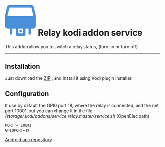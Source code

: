<img alt="RKAS" title="Relay kodi addon service" src="icon.png" width="100" height="100"> Relay kodi addon service
===================

This addon allow you to switch a relay status, (turn on or turn off)

----------


Installation
-------------

Just download the [ZIP](https://github.com/nearlg/service.relay.master/archive/master.zip) , and install it using Kodi plugin installer.

Configuration
-------------
It use by default the GPIO port 18, where the relay is connected, and the net port 10001, but you can change it in the file */storage/.kodi/addons/service.relay.master/service.sh* (OpenElec path)
	
	PORT = 10001
	GPIOPORT=18

[Android app repository](https://github.com/nearlg/kodi-relay-remote)